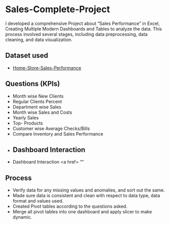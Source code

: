 # Sales-Complete-Project
I developed a comprehensive Project about “Sales Performance” in Excel, Creating Multiple Modern Dashboards and Tables to analyze the data. This process involved several stages, including data preprocessing, data cleaning, and data visualization.
## Dataset used
-	<a href= “https://github.com/Muhammad-Jan/Sales-Complete-Project/blob/main/Home%20Store%20Sales%20Performance.xlsx”> Home-Store-Sales-Performance</a>
## Questions (KPIs)
-	Month wise New Clients
-	Regular Clients Percent
-	Department wise Sales
-	Month wise Sales and Costs
-	Yearly Sales
-	Top- Products
-	Customer wise Average Checks/Bills
-	Compare Inventory and Sales Performance
-	## Dashboard Interaction
-	Dashboard Interaction <a href= “”
## Process
-	Verify data for any missing values and anomalies, and sort out the same.
-	Made sure data is consistent and clean with respect to data type, data format and values used.
-	Created Pivot tables according to the questions asked.
-	Merge all pivot tables into one dashboard and apply slicer to make dynamic.
